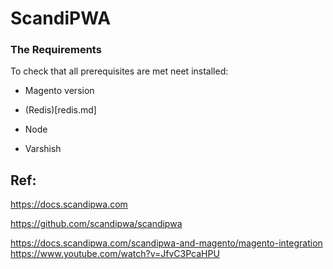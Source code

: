 
# ScandiPWA

### The Requirements 
 To  check that all prerequisites are met neet installed:

- Magento version

- (Redis)[redis.md]

- Node

- Varshish 




## Ref:

https://docs.scandipwa.com

https://github.com/scandipwa/scandipwa

https://docs.scandipwa.com/scandipwa-and-magento/magento-integration
https://www.youtube.com/watch?v=JfvC3PcaHPU
